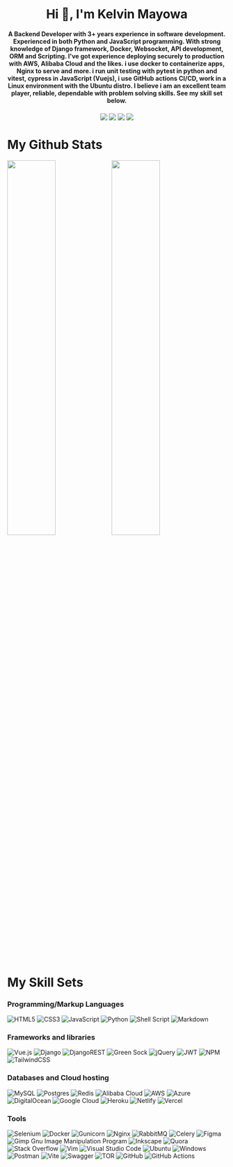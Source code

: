 <h1 align="center">Hi 👋, I'm Kelvin Mayowa</h1>
<h4 align="center">
A Backend Developer with 3+ years experience in software development. Experienced in both Python and JavaScript programming. With strong knowledge of Django framework, Docker, Websocket, API development, ORM and Scripting.  I've got experience deploying securely to production with AWS, Alibaba Cloud and the likes.
i use docker to containerize apps, Nginx to serve and more. i run unit testing with pytest in python and vitest, cypress in JavaScript (Vuejs), i use GitHub actions CI/CD, work in a Linux environment with the Ubuntu distro.
I believe i am an excellent team player, reliable, dependable with problem solving skills. See my skill set below.
</h4>

<p align="center">
<a href="https://twitter.com/realestKMA" target="_blank"><img align="center" src="https://img.shields.io/badge/Twitter-%231DA1F2.svg?style=plastic&logo=Twitter&logoColor=white" /></a>
<a href="https://www.linkedin.com/in/realestkma" target="_blank"><img align="center" src="https://img.shields.io/badge/linkedin-%230077B5.svg?style=plastic&logo=linkedin&logoColor=white" /></a>
<a href="https://t.m/RealestKMA" target="_blank"><img align="center" src="https://img.shields.io/badge/Telegram-2CA5E0?style=plastic&logo=telegram&logoColor=white" /></a>
<a href="mailto:kelvinmayoayeni@gmail.com" target="blank"><img align="center" src="https://img.shields.io/badge/Gmail-D14836?style=plastic&logo=gmail&logoColor=white" /></a>
</p>


<!-- Stats Card -->
# My Github Stats
<img align="left" width="47%" src="https://github-readme-stats.vercel.app/api?username=realestkma&hide=contribs&show_icons=true&count_private=true&title_color=22d3ee&text_color=334155&icon_color=94a3b8&bg_color=f8fafc&border_color=f1f5f9" />

<!-- Top Languages -->
<img width="47%" src="https://github-readme-stats.vercel.app/api/top-langs/?username=realestkma&layout=compact" />


# My Skill Sets

### Programming/Markup Languages
![HTML5](https://img.shields.io/badge/html5-%23E34F26.svg?style=plastic&logo=html5&logoColor=white)
![CSS3](https://img.shields.io/badge/css3-%231572B6.svg?style=plastic&logo=css3&logoColor=white)
![JavaScript](https://img.shields.io/badge/javascript-%23323330.svg?style=plastic&logo=javascript&logoColor=%23F7DF1E)
![Python](https://img.shields.io/badge/python-3670A0?style=plastic&logo=python&logoColor=ffdd54)
![Shell Script](https://img.shields.io/badge/shell_script-%23121011.svg?style=plastic&logo=gnu-bash&logoColor=white)
![Markdown](https://img.shields.io/badge/markdown-%23000000.svg?style=plastic&logo=markdown&logoColor=white)


### Frameworks and libraries
![Vue.js](https://img.shields.io/badge/vuejs-%2335495e.svg?style=plastic&logo=vuedotjs&logoColor=%234FC08D)
![Django](https://img.shields.io/badge/django-%23092E20.svg?style=plastic&logo=django&logoColor=white)
![DjangoREST](https://img.shields.io/badge/DJANGO-REST-ff1709?style=plastic&logo=django&logoColor=white&color=ff1709&labelColor=gray)
![Green Sock](https://img.shields.io/badge/green%20sock-88CE02?style=plastic&logo=greensock&logoColor=white)
![jQuery](https://img.shields.io/badge/jquery-%230769AD.svg?style=plastic&logo=jquery&logoColor=white)
![JWT](https://img.shields.io/badge/JWT-black?style=plastic&logo=JSON%20web%20tokens)
![NPM](https://img.shields.io/badge/NPM-%23000000.svg?style=plastic&logo=npm&logoColor=white)
![TailwindCSS](https://img.shields.io/badge/tailwindcss-%2338B2AC.svg?style=plastic&logo=tailwind-css&logoColor=white)


### Databases and Cloud hosting
![MySQL](https://img.shields.io/badge/mysql-%2300f.svg?style=plastic&logo=mysql&logoColor=white)
![Postgres](https://img.shields.io/badge/postgres-%23316192.svg?style=plastic&logo=postgresql&logoColor=white)
![Redis](https://img.shields.io/badge/redis-%23DD0031.svg?style=plastic&logo=redis&logoColor=white)
![Alibaba Cloud](https://img.shields.io/badge/AlibabaCloud-%23FF6701.svg?style=plastic&logo=alibabacloud&logoColor=white)
![AWS](https://img.shields.io/badge/AWS-%23FF9900.svg?style=plastic&logo=amazon-aws&logoColor=white)
![Azure](https://img.shields.io/badge/azure-%230072C6.svg?style=plastic&logo=microsoftazure&logoColor=white)
![DigitalOcean](https://img.shields.io/badge/DigitalOcean-%230167ff.svg?style=plastic&logo=digitalOcean&logoColor=white)
![Google Cloud](https://img.shields.io/badge/GoogleCloud-%234285F4.svg?style=plastic&logo=google-cloud&logoColor=white)
![Heroku](https://img.shields.io/badge/heroku-%23430098.svg?style=plastic&logo=heroku&logoColor=white)
![Netlify](https://img.shields.io/badge/netlify-%23000000.svg?style=plastic&logo=netlify&logoColor=#00C7B7)
![Vercel](https://img.shields.io/badge/vercel-%23000000.svg?style=plastic&logo=vercel&logoColor=white)


### Tools
![Selenium](https://img.shields.io/badge/-selenium-%43B02A?style=plastic&logo=selenium&logoColor=white)
![Docker](https://img.shields.io/badge/docker-%230db7ed.svg?style=plastic&logo=docker&logoColor=white)
![Gunicorn](https://img.shields.io/badge/gunicorn-%298729.svg?style=plastic&logo=gunicorn&logoColor=white)
![Nginx](https://img.shields.io/badge/nginx-%23009639.svg?style=plastic&logo=nginx&logoColor=white)
![RabbitMQ](https://img.shields.io/badge/Rabbitmq-FF6600?style=plastic&logo=rabbitmq&logoColor=white)
![Celery](https://img.shields.io/badge/celery-%230db7ed.svg?style=plastic&logo=celery&logoColor=white)
![Figma](https://img.shields.io/badge/figma-%23F24E1E.svg?style=plastic&logo=figma&logoColor=white)
![Gimp Gnu Image Manipulation Program](https://img.shields.io/badge/Gimp-657D8B?style=plastic&logo=gimp&logoColor=FFFFFF)
![Inkscape](https://img.shields.io/badge/Inkscape-e0e0e0?style=plastic&logo=inkscape&logoColor=080A13)
![Quora](https://img.shields.io/badge/Quora-%23B92B27.svg?style=plastic&logo=Quora&logoColor=white)
![Stack Overflow](https://img.shields.io/badge/-Stackoverflow-FE7A16?style=plastic&logo=stack-overflow&logoColor=white)
![Vim](https://img.shields.io/badge/VIM-%2311AB00.svg?style=plastic&logo=vim&logoColor=white)
![Visual Studio Code](https://img.shields.io/badge/Visual%20Studio%20Code-0078d7.svg?style=plastic&logo=visual-studio-code&logoColor=white)
![Ubuntu](https://img.shields.io/badge/Ubuntu-E95420?style=plastic&logo=ubuntu&logoColor=white)
![Windows](https://img.shields.io/badge/Windows-0078D6?style=plastic&logo=windows&logoColor=white)
![Postman](https://img.shields.io/badge/Postman-FF6C37?style=plastic&logo=postman&logoColor=white)
![Vite](https://img.shields.io/badge/vite-%23646CFF.svg?style=plastic&logo=vite&logoColor=white)
![Swagger](https://img.shields.io/badge/-Swagger-%23Clojure?style=plastic&logo=swagger&logoColor=white)
![TOR](https://img.shields.io/badge/tor-%237E4798.svg?style=plastic&logo=tor-project&logoColor=white)
![GitHub](https://img.shields.io/badge/github-%23121011.svg?style=plastic&logo=github&logoColor=white)
![GitHub Actions](https://img.shields.io/badge/github%20actions-%232671E5.svg?style=plastic&logo=githubactions&logoColor=white)
